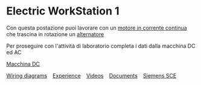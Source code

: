 # Electric WorkStation 1
Con questa postazione puoi lavorare con un [motore in corrente continua](https://www.youtube.com/watch?v=XiHJaAGSrr4) che trascina in rotazione un  [alternatore](https://www.youtube.com/watch?v=ACfgcQRJwEc&list=RDCMUCy7B6ojkL8QoXULlDatjt1Q&index=1) 

Per proseguire con l'attività di laboratorio completa i dati dalla macchina DC ed AC

[Macchina DC](/elws1/dcmachine.mthl)






[Wiring diagrams](/elws1/wd.md) &ensp; [Experience](/elws1/ex.md) &ensp; [Videos](/elws1/vd.md) &ensp; [Documents](/elws1/dc.md) &ensp; [Siemens SCE](https://www.siemens.com/it/it/prodotti/automazione/sce.html)
